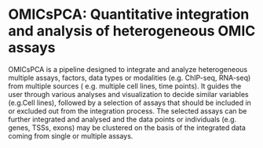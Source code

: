 # OMICsPCA: Quantitative integration and analysis of heterogeneous OMIC assays

OMICsPCA is a pipeline designed to  integrate and analyze heterogeneous  multiple assays, factors, data types or modalities (e.g. ChIP-seq, RNA-seq) from multiple sources ( e.g. multiple cell lines, time points). It guides the user through various analyses and visualization to decide similar variables (e.g.Cell lines), followed by a selection of assays that should be included in or excluded out from the integration process. The selected assays can be further integrated and  analysed and the data points or individuals (e.g. genes, TSSs, exons) may be clustered on the basis of the integrated data coming from single or multiple assays.
